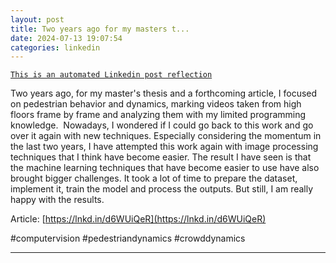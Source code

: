 ```yaml
---
layout: post
title: Two years ago for my masters t...
date: 2024-07-13 19:07:54
categories: linkedin
---
```


[`This is an automated Linkedin post reflection`](https://www.linkedin.com/feed/update/urn:li:activity:7217967999973019650)

Two years ago, for my master's thesis and a forthcoming article, I focused on pedestrian behavior and dynamics, marking videos taken from high floors frame by frame and analyzing them with my limited programming knowledge. 
Nowadays, I wondered if I could go back to this work and go over it again with new techniques. Especially considering the momentum in the last two years, I have attempted this work again with image processing techniques that I think have become easier. The result I have seen is that the machine learning techniques that have become easier to use have also brought bigger challenges. It took a lot of time to prepare the dataset, implement it, train the model and process the outputs. But still, I am really happy with the results.

Article: [https://lnkd.in/d6WUiQeR](https://lnkd.in/d6WUiQeR)

#computervision #pedestriandynamics #crowddynamics

<hr>
<div class="row mt-3 d-flex justify-content-center align-items-center>
{% include video.liquid path="https://dms.licdn.com/playlist/vid/v2/D4D05AQE5gsEkSmcUBA/mp4-720p-30fp-crf28/mp4-720p-30fp-crf28/0/1720897653037?e=1734530400&v=beta&t=wlYxInyPBMZk_Cvx6DbI4OgrFG10Y2xA8tINJ9X5Sic" class="img-fluid rounded z-depth-1" width="800" height="450" controls=true autoplay=true %}


</div>

